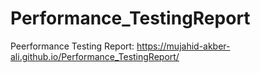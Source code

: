 # Performance_TestingReport
Peerformance Testing Report:
https://mujahid-akber-ali.github.io/Performance_TestingReport/
